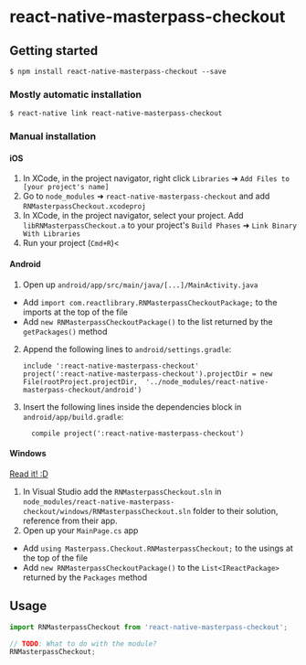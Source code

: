 
# react-native-masterpass-checkout

## Getting started

`$ npm install react-native-masterpass-checkout --save`

### Mostly automatic installation

`$ react-native link react-native-masterpass-checkout`

### Manual installation


#### iOS

1. In XCode, in the project navigator, right click `Libraries` ➜ `Add Files to [your project's name]`
2. Go to `node_modules` ➜ `react-native-masterpass-checkout` and add `RNMasterpassCheckout.xcodeproj`
3. In XCode, in the project navigator, select your project. Add `libRNMasterpassCheckout.a` to your project's `Build Phases` ➜ `Link Binary With Libraries`
4. Run your project (`Cmd+R`)<

#### Android

1. Open up `android/app/src/main/java/[...]/MainActivity.java`
  - Add `import com.reactlibrary.RNMasterpassCheckoutPackage;` to the imports at the top of the file
  - Add `new RNMasterpassCheckoutPackage()` to the list returned by the `getPackages()` method
2. Append the following lines to `android/settings.gradle`:
  	```
  	include ':react-native-masterpass-checkout'
  	project(':react-native-masterpass-checkout').projectDir = new File(rootProject.projectDir, 	'../node_modules/react-native-masterpass-checkout/android')
  	```
3. Insert the following lines inside the dependencies block in `android/app/build.gradle`:
  	```
      compile project(':react-native-masterpass-checkout')
  	```

#### Windows
[Read it! :D](https://github.com/ReactWindows/react-native)

1. In Visual Studio add the `RNMasterpassCheckout.sln` in `node_modules/react-native-masterpass-checkout/windows/RNMasterpassCheckout.sln` folder to their solution, reference from their app.
2. Open up your `MainPage.cs` app
  - Add `using Masterpass.Checkout.RNMasterpassCheckout;` to the usings at the top of the file
  - Add `new RNMasterpassCheckoutPackage()` to the `List<IReactPackage>` returned by the `Packages` method


## Usage
```javascript
import RNMasterpassCheckout from 'react-native-masterpass-checkout';

// TODO: What to do with the module?
RNMasterpassCheckout;
```
  